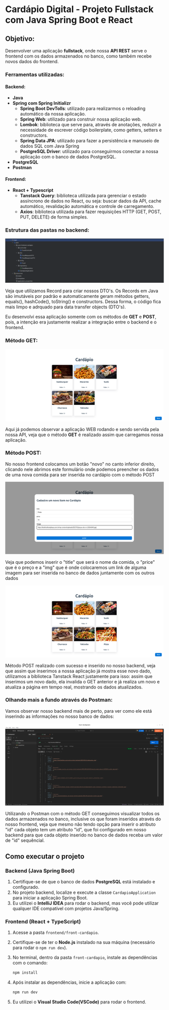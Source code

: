# Cardápio Digital - Projeto Fullstack com Java Spring Boot e React
## Objetivo:
Desenvolver uma aplicação **fullstack**, onde nossa **API REST** serve o frontend com os
dados armazenados no banco, como também recebe novos dados do frontend.
### Ferramentas utilizadas:
#### Backend:
* **Java**
* **Spring com Spring Initializr**
  * **Spring Boot DevTolls**: utilizado para realizarmos o reloading automático da nossa aplicação.
  * **Spring Web**: utilizado para construir nossa aplicação web.
  * **Lombok**: biblioteca que serve para, através de anotações, reduzir a necessidade de escrever código boilerplate, 
                como getters, setters e constructors.
  * **Spring Data JPA**:  utilizado para fazer a persistência e manuseio de dados SQL com Java Spring
  * **PostgreSQL Driver**: utilizado para conseguirmos conectar a nossa aplicação com o banco de dados PostgreSQL.
* **PostgreSQL**
* **Postman**
#### Frontend:
* **React + Typescript**
  * **Tanstack Query**: biblioteca utilizada para gerenciar o estado assíncrono de dados 
                        no React, ou seja: buscar dados da API, cache automático, revalidação
                        automática e controle de carregamento.
  * **Axios**: biblioteca utilizada para fazer requisições HTTP (GET, POST, PUT, DELETE) de forma simples.

### Estrutura das pastas no backend:
![estrutura das pastas](/img/estruturapastasback.png)

Veja que utilizamos Record para criar nossos DTO's. Os Records em Java são imutáveis por padrão e automaticamente geram
métodos getters, equals(), hashCode(), toString() e constructors. Dessa forma, o código fica mais limpo e adrquado para
data transfer objects (DTO's).

Eu desenvolvi essa aplicação somente com os métodos de **GET** e **POST**, pois, a intenção era justamente realizar
a integração entre o backend e o frontend.

### Método GET:
![GET](/img/sempizza.png)

Aqui já podemos observar a aplicação WEB rodando e sendo servida pela nossa API, veja que o método **GET**
é realizado assim que carregamos nossa aplicação.

### Método POST:
No nosso frontend colocamos um botão "novo" no canto inferior direito, clicando nele abrimos este formulário
onde podemos preencher os dados de uma nova comida para ser inserida no cardápio com o método POST

![POST](/img/metodoPOST.png)

Veja que podemos inserir o "title" que será o nome da comida, o "price" que é o preço e a "img" que é onde
colocaremos um link de alguma imagem para ser inserida no banco de dados juntamente com os outros dados

![pizza inserida](/img/compizza.png)

Método POST realizado com sucesso e inserido no nosso backend, veja que assim que inserimos a nossa aplicação
já mostra esse novo dado, utilizamos a biblioteca Tanstack React justamente para isso: assim que inserimos um
novo dado, ela invalida o GET anterior e já realiza um novo e atualiza a página em tempo real, mostrando os
dados atualizados.

### Olhando mais a fundo através do Postman:
Vamos observar nosso backend mais de perto, para ver como ele está inserindo as informações no nosso
banco de dados:

![postman](/img/postman.png)

Utilizando o Postman com o método GET conseguimos visualizar todos os dados armazenados no banco,
inclusive os que foram inseridos através do nosso frontend, veja que mesmo não tendo opção para inserir
o atributo "id" cada objeto tem um atributo "id", que foi configurado em nosso backend para que cada objeto
inserido no banco de dados receba um valor de "id" sequêncial.

## Como executar o projeto

### Backend (Java Spring Boot)

1. Certifique-se de que o banco de dados **PostgreSQL** está instalado e configurado.
2. No projeto backend, localize e execute a classe `CardapioApplication` para iniciar a aplicação Spring Boot.
3. Eu utilizei o **IntelliJ IDEA** para rodar o backend, mas você pode utilizar qualquer IDE compatível com projetos Java/Spring.

### Frontend (React + TypeScript)

1. Acesse a pasta `frontend/front-cardapio`.
2. Certifique-se de ter o **Node.js** instalado na sua máquina (necessário para rodar o `npm run dev`).
3. No terminal, dentro da pasta `front-cardapio`, instale as dependências com o comando:

    ```bash
    npm install
    ```
4. Após instalar as dependências, inicie a aplicação com:
    ```bash
    npm run dev
    ```
5. Eu utilizei o **Visual Studio Code(VSCode)** para rodar o frontend.